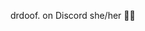drdoof. on Discord
she/her 🏳️‍⚧️

<!---
Arin-quow/Arin-quow is a ✨ special ✨ repository because its `README.md` (this file) appears on your GitHub profile.
You can click the Preview link to take a look at your changes.
--->
